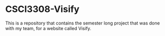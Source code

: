 # CSCI3308-Visify
This is a repository that contains the semester long project that was done with my team, for a website called Visify.
